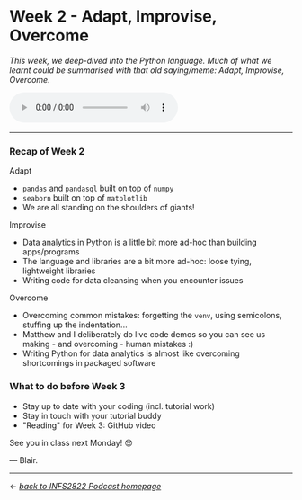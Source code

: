 # Week 2 - Adapt, Improvise, Overcome

_This week, we deep-dived into the Python language. Much of what we learnt could be summarised with that old saying/meme: Adapt, Improvise, Overcome._

<audio controls>
  <source src="../../podcast-assets/ep00002-rev01.mp3" type="audio/mpeg">
Your browser does not support the audio element.
</audio>
&nbsp;

---

### Recap of Week 2

Adapt
- `pandas` and `pandasql` built on top of `numpy`
- `seaborn` built on top of `matplotlib`
- We are all standing on the shoulders of giants!

Improvise
- Data analytics in Python is a little bit more ad-hoc than building apps/programs
- The language and libraries are a bit more ad-hoc: loose tying, lightweight libraries
- Writing code for data cleansing when you encounter issues

Overcome
- Overcoming common mistakes: forgetting the `venv`, using semicolons, stuffing up the indentation...
- Matthew and I deliberately do live code demos so you can see us making - and overcoming - human mistakes :)
- Writing Python for data analytics is almost like overcoming shortcomings in packaged software

### What to do before Week 3

- Stay up to date with your coding (incl. tutorial work)
- Stay in touch with your tutorial buddy
- "Reading" for Week 3: GitHub video

See you in class next Monday! 😎

&mdash; Blair.

---

&larr; _[back to INFS2822 Podcast homepage](https://blairw.github.io/infs2822podcast/)_
